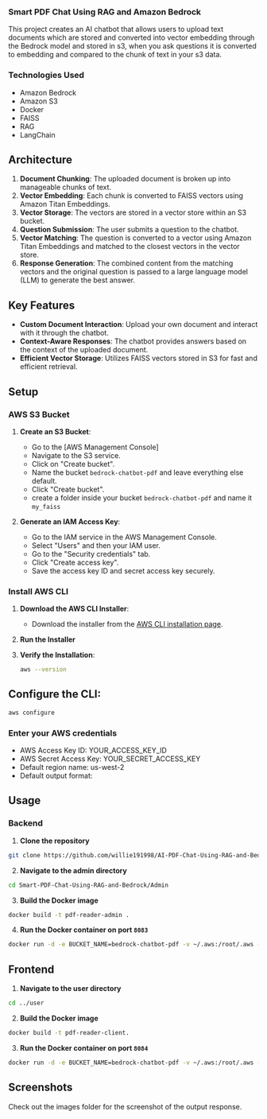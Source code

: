### Smart PDF Chat Using RAG and Amazon Bedrock

This project creates an AI chatbot that allows users to upload text documents which are stored and converted into vector embedding through the Bedrock model and stored in s3, when you ask questions it is converted to embedding and compared to the chunk of text in your s3 data.

### **Technologies Used**
- Amazon Bedrock
- Amazon S3
- Docker
- FAISS
- RAG
- LangChain

## Architecture

1. **Document Chunking**: The uploaded document is broken up into manageable chunks of text.
2. **Vector Embedding**: Each chunk is converted to FAISS vectors using Amazon Titan Embeddings.
3. **Vector Storage**: The vectors are stored in a vector store within an S3 bucket.
4. **Question Submission**: The user submits a question to the chatbot.
5. **Vector Matching**: The question is converted to a vector using Amazon Titan Embeddings and matched to the closest vectors in the vector store.
6. **Response Generation**: The combined content from the matching vectors and the original question is passed to a large language model (LLM) to generate the best answer.

## Key Features

- **Custom Document Interaction**: Upload your own document and interact with it through the chatbot.
- **Context-Aware Responses**: The chatbot provides answers based on the context of the uploaded document.
- **Efficient Vector Storage**: Utilizes FAISS vectors stored in S3 for fast and efficient retrieval.

## Setup

### AWS S3 Bucket

1. **Create an S3 Bucket**:
   - Go to the [AWS Management Console]
   - Navigate to the S3 service.
   - Click on "Create bucket".
   - Name the bucket `bedrock-chatbot-pdf` and leave everything else default.
   - Click "Create bucket".
   - create a folder inside your bucket `bedrock-chatbot-pdf` and name it `my_faiss`

2. **Generate an IAM Access Key**:
   - Go to the IAM service in the AWS Management Console.
   - Select "Users" and then your IAM user.
   - Go to the "Security credentials" tab.
   - Click "Create access key".
   - Save the access key ID and secret access key securely.

### Install AWS CLI

1. **Download the AWS CLI Installer**:
   - Download the installer from the [AWS CLI installation page](https://aws.amazon.com/cli/).

2. **Run the Installer**

3. **Verify the Installation**:
   ```bash
   aws --version


## Configure the CLI:
 ```bash
aws configure
 ```

### **Enter your AWS credentials**

- AWS Access Key ID: YOUR_ACCESS_KEY_ID
- AWS Secret Access Key: YOUR_SECRET_ACCESS_KEY
- Default region name: us-west-2
- Default output format: 


## Usage
### Backend
1. **Clone the repository**
```bash
git clone https://github.com/willie191998/AI-PDF-Chat-Using-RAG-and-Bedrock/tree/main
```

2. **Navigate to the admin directory**
```bash
cd Smart-PDF-Chat-Using-RAG-and-Bedrock/Admin
````

3. **Build the Docker image**
```bash
docker build -t pdf-reader-admin .
````

4. **Run the Docker container on port `8083`**
```bash
docker run -d -e BUCKET_NAME=bedrock-chatbot-pdf -v ~/.aws:/root/.aws -p 8083:8083 -it pdf-reader-admin
````

## Frontend
1. **Navigate to the user directory**
```bash
cd ../user
```

2. **Build the Docker image**
```bash
docker build -t pdf-reader-client.
````

3. **Run the Docker container on port `8084`**
```bash
docker run -d -e BUCKET_NAME=bedrock-chatbot-pdf -v ~/.aws:/root/.aws -p 8084:8084 -it pdf-reader-client
```

## Screenshots
Check out the images folder for the screenshot of the output response.
